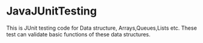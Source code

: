 # JavaJUnitTesting

This is JUnit testing code for Data structure, Arrays,Queues,Lists etc.
These test can validate basic functions of these data structures.
